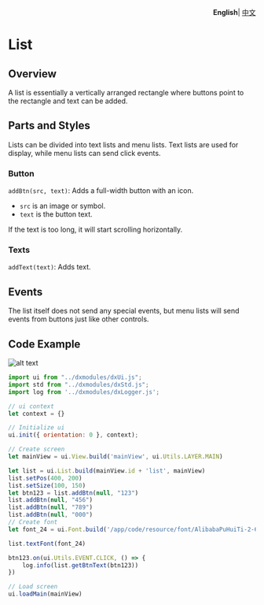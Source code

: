<p align="right">
    <b>English</b>| <a href="./README_CN.md">中文</a>
</p>


# List

## Overview

A list is essentially a vertically arranged rectangle where buttons point to the rectangle and text can be added.

## Parts and Styles

Lists can be divided into text lists and menu lists. Text lists are used for display, while menu lists can send click events.

### Button

`addBtn(src, text)`: Adds a full-width button with an icon.

- `src` is an image or symbol.
- `text` is the button text.

If the text is too long, it will start scrolling horizontally.

### Texts

`addText(text)`: Adds text.

## Events

The list itself does not send any special events, but menu lists will send events from buttons just like other controls.

## Code Example

![alt text](list.png)

```js
import ui from "../dxmodules/dxUi.js";
import std from "../dxmodules/dxStd.js";
import log from '../dxmodules/dxLogger.js';

// ui context
let context = {}

// Initialize ui
ui.init({ orientation: 0 }, context);

// Create screen
let mainView = ui.View.build('mainView', ui.Utils.LAYER.MAIN)

let list = ui.List.build(mainView.id + 'list', mainView)
list.setPos(400, 200)
list.setSize(100, 150)
let btn123 = list.addBtn(null, "123")
list.addBtn(null, "456")
list.addBtn(null, "789")
list.addBtn(null, "000")
// Create font
let font_24 = ui.Font.build('/app/code/resource/font/AlibabaPuHuiTi-2-65-Medium.ttf', 24, ui.Utils.FONT_STYLE.ITALIC | ui.Utils.FONT_STYLE.BOLD)

list.textFont(font_24)

btn123.on(ui.Utils.EVENT.CLICK, () => {
    log.info(list.getBtnText(btn123))
})

// Load screen
ui.loadMain(mainView)
```